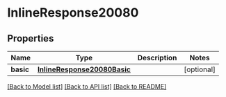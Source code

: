 # InlineResponse20080

## Properties
Name | Type | Description | Notes
------------ | ------------- | ------------- | -------------
**basic** | [**InlineResponse20080Basic**](InlineResponse20080Basic.md) |  | [optional] 

[[Back to Model list]](../README.md#documentation-for-models) [[Back to API list]](../README.md#documentation-for-api-endpoints) [[Back to README]](../README.md)

